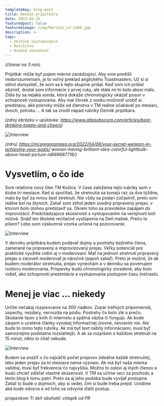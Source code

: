 ```yaml
---
templateKey: blog-post
title: Denník prípitkára
date: 2023-05-25
featuredpost: false
featuredimage: /img/Martini_v3-1200.jpg
description: >-
tags:
  - Verejné vystupovanie
  - Rečníctvo
  - Osobná skúsenosť
---
```


*(čítanie na 3 min)*


Prípitkár môže byť pojem mierne zavádzajúci. Aby sme predišli nedorozumeniam, je to voľný preklad
anglického Toastmasters. Už si si stihol domyslieť, že som sa k tejto skupine pridal. Keď som ich
prišiel obzrieť, dostal som informácie z prvej ruky, ale stále mi to bolo akosi málo. Zišla by sa
nejaká sonda, ktorá dokáže chronologicky ukázať posun v schopnosti vystupovania. Aby mal človek
z vonku možnosť urobiť si predstavu, aké pokroky môže od členstva v TM  reálne očakávať po mesiaci,
dvoch, polroku ... A tak sa zrodil nápad rubriky Denník prípitkára.

*(zdroj obrázku v upútavke: https://www.atlasobscura.com/articles/best-drinking-toasts-and-cheers)*

![Interview](/img/woman-having-brilliant-idea.jpg)

*(zdroj: https://mcgregoramasa.org/2022/04/06/your-secret-weapon-in-achieving-your-goals/
   woman-having-brilliant-idea-colorful-lightbulb-above-head-picture-id669687716/)*


# Vysvetlím, o čo ide

Som relatívne nový člen TM Košice. V čase založenia tejto rubriky som v klube tri mesiace. Ked si
spočítaš, že stretnutia sa konajú raz za dva týždne, malo by byť za mnou šesť stretnutí. Nie
vždy sa podarí zúčastniť, preto som reálne bol na štyroch. Zatiaľ som stihol jeden úvodný pripravený
prejav, v ktorom bolo úlohou predstaviť sa. Okrem toho sa pravidelne zapájam do improvizácií.
Predchádzajúce skúsenosti s vystupovaním na verejnosti boli mizivé. Snáď len školské recitačné
vystúpenia na Deň matiek. Prečo to píšem? Lebo som výskumná vzorka určená na pozorovanie. 


![Interview](/img/hwfc_7qeh_170727.jpg)


V denníku prípitkára budem podávať dojmy a postrehy bežného člena, zamerané na pripravený a
improvizovaný prejav. Veľky potenciál pre praktické využitie vidím aj v moderovaní. Mať na jednom 
stretnutí pripravený prejav a zároveň moderovať je náročné (aspoň zatiaľ). Preto je možné, že ak
budem moderátor stretnutia, prejav vynechám a v denníku sa povenujem rozboru moderovania. Príspevky
budú chronologicky zoradené, aby bolo vidieť, ako schopnosti prezentácie a vystupovania postupom času
(ne)rastú. 

# Menej je viac ... niekedy

Určite nečakaj rozpisovanie na 300 riadkov. Zopár trefných pripomienok, úspechy, nezdary, nervozita
na pódiu. Postrehy čo bolo zlé a prečo. Skúšanie tipov z kníh či internetu a spätná väzba či fungujú.
Ak bude záujem o ucelené články vysokej informačnej úrovne, nevravím nie. Ale bude to mimo tejto
rubriky. Ak má byť text nabitý informáciami, musí byť samozrejme podstatne rozsiahlejší. A ak sa
rozpíšem o každom stretnutí na 15 minút, nikto to čítať nebude. 

![Interview](/img/unhappy-redhead-woman-makes-little-small.jpg)

Budem sa snažiť o čo najväčši počet prejavov (ideálne každé stretnutie), lebo jeden prejav za tri
mesiace nemá význam. Ak má byť naša mierka valídna, musí byť frekvencia čo najvyššia. Možno to osloví
aj iných členov a budú chcieť zdieľať vlastné skúsenosti. V TM sa učíme veci za pochodu a tento blog k
tomu patrí. Preto sa aj jeho podoba bude vyvíjať postupne. Zatiaľ to bude o dojmoch, aby si vedel, čím
si bude treba prejsť. Uvidíme aká bude odozva a od toho sa odvynie ďalší postup.

*príspevkom Ti deň obohatil: chlapík od PR* 
